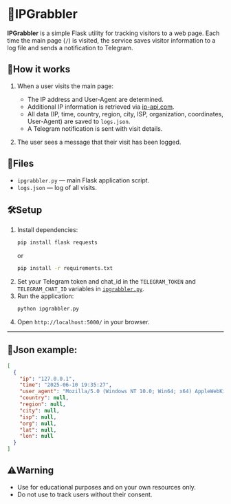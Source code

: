 # 🔎IPGrabbler

**IPGrabbler** is a simple Flask utility for tracking visitors to a web page. Each time the main page (`/`) is visited, the service saves visitor information to a log file and sends a notification to Telegram.

## 🔧️How it works

1. When a user visits the main page:
    - The IP address and User-Agent are determined.
    - Additional IP information is retrieved via [ip-api.com](https://ip-api.com/).
    - All data (IP, time, country, region, city, ISP, organization, coordinates, User-Agent) are saved to `logs.json`.
    - A Telegram notification is sent with visit details.

2. The user sees a message that their visit has been logged.

## 📁Files

- `ipgrabbler.py` — main Flask application script.
- `logs.json` — log of all visits.

## 🛠️Setup

1. Install dependencies:
    ```sh
    pip install flask requests
    ```
    or
    ```sh
    pip install -r requirements.txt
    ```
3. Set your Telegram token and chat_id in the `TELEGRAM_TOKEN` and `TELEGRAM_CHAT_ID` variables in [`ipgrabbler.py`](ipgrabbler.py).
4. Run the application:
    ```sh
    python ipgrabbler.py
    ```
5. Open `http://localhost:5000/` in your browser.

---

## 📄Json example:
```json
[
  {
    "ip": "127.0.0.1",
    "time": "2025-06-10 19:35:27",
    "user_agent": "Mozilla/5.0 (Windows NT 10.0; Win64; x64) AppleWebKit/537.36 (KHTML, like Gecko) Chrome/134.0.0.0 Safari/537.36 OPR/119.0.0.0",
    "country": null,
    "region": null,
    "city": null,
    "isp": null,
    "org": null,
    "lat": null,
    "lon": null
  }
]
```

## ⚠️Warning

- Use for educational purposes and on your own resources only.
- Do not use to track users without their consent.
